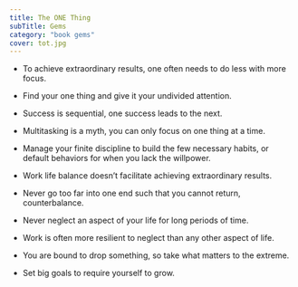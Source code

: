```yaml
---
title: The ONE Thing
subTitle: Gems
category: "book gems"
cover: tot.jpg
---
```


- To achieve extraordinary results, one often needs to do less with more focus.

- Find your one thing and give it your undivided attention.
- Success is sequential, one success leads to the next.
- Multitasking is a myth, you can only focus on one thing at a time.
- Manage your finite discipline to build the few necessary habits, or default behaviors for when you lack the willpower.
- Work life balance doesn’t facilitate achieving extraordinary results.
- Never go too far into one end such that you cannot return, counterbalance.
- Never neglect an aspect of your life for long periods of time.
- Work is often more resilient to neglect than any other aspect of life.
- You are bound to drop something, so take what matters to the extreme.
- Set big goals to require yourself to grow.
